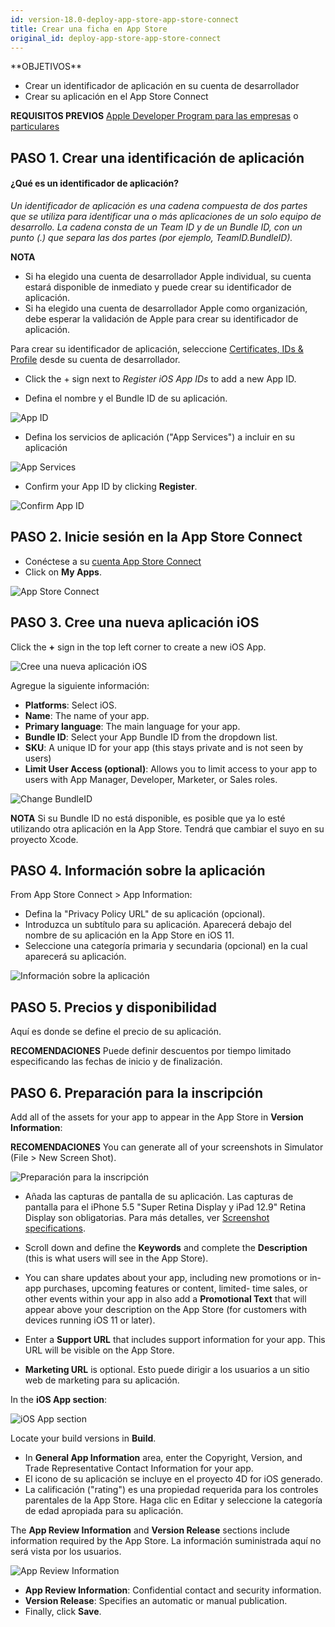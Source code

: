 ```yaml
---
id: version-18.0-deploy-app-store-app-store-connect
title: Crear una ficha en App Store
original_id: deploy-app-store-app-store-connect
---
```


<div markdown="1" class = "objectives">
**OBJETIVOS**

* Crear un identificador de aplicación en su cuenta de desarrollador
* Crear su aplicación en el App Store Connect</div> <div markdown="1" class = "prerequisites">
**REQUISITOS PREVIOS**
[Apple Developer Program para las empresas](register-apple-developer-program-organization.html) o [particulares](register-apple-developer-program-individual.html)</div>


## PASO 1. Crear una identificación de aplicación

#### ¿Qué es un identificador de aplicación?

*Un identificador de aplicación es una cadena compuesta de dos partes que se utiliza para identificar una o más aplicaciones de un solo equipo de desarrollo. La cadena consta de un Team ID y de un Bundle ID, con un punto (.) que separa las dos partes (por ejemplo, TeamID.BundleID).*<div markdown="1" class = "tips">
**NOTA**

* Si ha elegido una cuenta de desarrollador Apple individual, su cuenta estará disponible de inmediato y puede crear su identificador de aplicación.
* Si ha elegido una cuenta de desarrollador Apple como organización, debe esperar la validación de Apple para crear su identificador de aplicación.</div>

Para crear su identificador de aplicación, seleccione [Certificates, IDs & Profile](https://developer.apple.com/account/ios/identifier/bundle) desde su cuenta de desarrollador.

* Click the + sign next to *Register iOS App IDs* to add a new App ID.

* Defina el nombre y el Bundle ID de su aplicación.

![App ID](assets/en/deploy-app-store/Developer-account-App-ID.png)

* Defina los servicios de aplicación ("App Services") a incluir en su aplicación

![App Services](assets/en/deploy-app-store/App-Services-to-include.png)

* Confirm your App ID by clicking **Register**.

![Confirm App ID](assets/en/deploy-app-store/Confirm-App-ID.png)

## PASO 2. Inicie sesión en la App Store Connect

* Conéctese a su [cuenta App Store Connect](https://appstoreconnect.apple.com)
* Click on **My Apps**.

![App Store Connect](assets/en/deploy-app-store/App-Store-Connect-home-page.png)

## PASO 3. Cree una nueva aplicación iOS

Click the **+** sign in the top left corner to create a new iOS App.

![Cree una nueva aplicación iOS](assets/en/deploy-app-store/Create-new-iOS-App.png)

Agregue la siguiente información:

* **Platforms**: Select iOS.
* **Name**: The name of your app.
* **Primary language**: The main language for your app.
* **Bundle ID**: Select your App Bundle ID from the dropdown list.
* **SKU**: A unique ID for your app (this stays private and is not seen by users)
* **Limit User Access (optional)**: Allows you to limit access to your app to users with App Manager, Developer, Marketer, or Sales roles.

![Change BundleID](assets/en/deploy-app-store/Change-BundleID-Xcode-Project.png)<div markdown="1" class = "tips">
**NOTA**
Si su Bundle ID no está disponible, es posible que ya lo esté utilizando otra aplicación en la App Store. Tendrá que cambiar el suyo en su proyecto Xcode.</div>

## PASO 4. Información sobre la aplicación

From App Store Connect > App Information:

* Defina la "Privacy Policy URL" de su aplicación (opcional).
* Introduzca un subtítulo para su aplicación. Aparecerá debajo del nombre de su aplicación en la App Store en iOS 11.
* Seleccione una categoría primaria y secundaria (opcional) en la cual aparecerá su aplicación.

![Información sobre la aplicación](assets/en/deploy-app-store/App-Store-Connect-app-information.png)

## PASO 5. Precios y disponibilidad

Aquí es donde se define el precio de su aplicación.<div markdown="1" class = "tips">
**RECOMENDACIONES**
Puede definir descuentos por tiempo limitado especificando las fechas de inicio y de finalización.</div>

## PASO 6. Preparación para la inscripción

Add all of the assets for your app to appear in the App Store in **Version Information**:<div markdown="1" class = "tips">
**RECOMENDACIONES**
You can generate all of your screenshots in Simulator (File > New Screen Shot).</div>

![Preparación para la inscripción](assets/en/deploy-app-store/Prepare-for-submission-screenshot-description.png)

* Añada las capturas de pantalla de su aplicación. Las capturas de pantalla para el iPhone 5.5 "Super Retina Display y iPad 12.9" Retina Display son obligatorias. Para más detalles, ver [Screenshot specifications](https://help.apple.com/app-store-connect/#/devd274dd925).

* Scroll down and define the **Keywords** and complete the **Description** (this is what users will see in the App Store).
* You can share updates about your app, including new promotions or in-app purchases, upcoming features or content, limited- time sales, or other events within your app in also add a **Promotional Text** that will appear above your description on the App Store (for customers with devices running iOS 11 or later).
* Enter a **Support URL** that includes support information for your app. This URL will be visible on the App Store.
* **Marketing URL** is optional. Esto puede dirigir a los usuarios a un sitio web de marketing para su aplicación.

In the **iOS App section**:

![iOS App section](assets/en/deploy-app-store/Prepare-for-submission-build-icon.png)

Locate your build versions in **Build**.

* In **General App Information** area, enter the Copyright, Version, and Trade Representative Contact Information for your app.
* El icono de su aplicación se incluye en el proyecto 4D for iOS generado.
* La calificación ("rating") es una propiedad requerida para los controles parentales de la App Store. Haga clic en Editar y seleccione la categoría de edad apropiada para su aplicación.

The **App Review Information** and **Version Release** sections include information required by the App Store. La información suministrada aquí no será vista por los usuarios.

![App Review Information](assets/en/deploy-app-store/Prepare-for-submission-review-information.png)

* **App Review Information**: Confidential contact and security information.
* **Version Release**: Specifies an automatic or manual publication.
* Finally, click **Save**.
